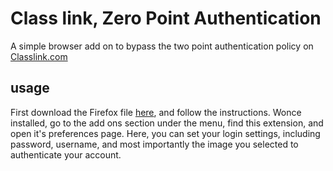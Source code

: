                                                 

# Class link, Zero Point Authentication

A simple browser add on to bypass the two point authentication policy on [Classlink.com](https://launchpad.classlink.com/)

## usage
First download the Firefox file [here](/classlink_zero_point_authentication-0.3.2-an+fx.xpi), and follow the instructions.
Wonce installed, go to the add ons section under the menu, find this extension, and open it's preferences page. Here, you can set your login settings, including password, username, and most importantly the image you selected to authenticate your account.
